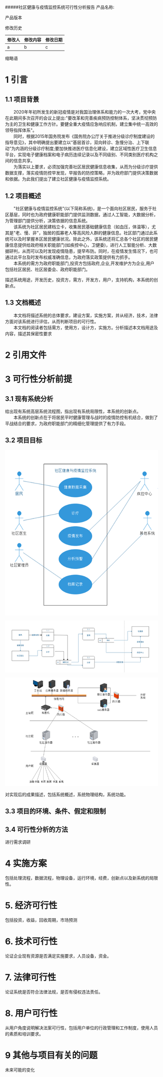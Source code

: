 #####社区健康与疫情监控系统可行性分析报告
产品名称:

产品版本

修改历史

|修改人|修改内容|修改日期|
|----|----|----|
|a|b|c|


缩略语

# 1 引言
## 1.1 项目背景  
　　2020年年初所发生的新冠疫情是对我国治理体系和能力的一次大考，党中央在此期间多次召开的会议上提出:"要改革和完善疾病预防控制体系，坚决贯彻预防为主的卫生和健康工作方针。要健全重大疫情应急响应机制，建立集中统一高效的领导指挥体系"。  
　　同时，根据2015年国务院发布《国务院办公厅关于推进分级诊疗制度建设的指导意见》，其中明确提出要建立以“基层首诊，双向转诊、急慢分治、上下联动”为内涵的分级诊疗制度;要加快推进医疗信息化建设，建立区域性医疗卫生信息平台，实现电子健康档案和电子病历连续记录以及不同级别、不同类别医疗机构之间的信息共享。  
　　为落实以上要求，必须加强完善社区居民健康信息收集，从而为分级诊疗提供数据支撑，落实疫情防控早发现，早报告的防控策略，并为政府部门提供决策数据和依据。为此我们提出了建立社区健康与疫情监控系统。

## 1.2 项目概述
　　"社区健康与疫情监控系统"(以下简称系统)，是一个面向社区居民，服务于社区基层，同时也为政府健康职能部门提供监测数据，通过人工智能，大数据分析，为管理部门提供分析，决策依据的信息系统。    
　　该系统为社区居民建档立卡，收集居民基础健康信息（如血压，体温等），尤其是"老、慢、非"，独居的孤寡老人等高风险人群的健康信息。社区部门通过此系统可以及时掌握本区居民健康状况。除此之外，该系统还将汇总各个社区的居民健康信息提供给政府相关职能部门(如疾控中心，卫健委)，进行人工智能分析、大数据研判，从而可以及时发现疫情隐患，提早布防。同时，在疫情发生情况下，也可通过此平台及时发布权威准确信息，为政府落实政策提供有力抓手。  
　　本系统的需方为政府职能部门,投资方包括政府,企业,开发维护方为企业,用户包括社区居民、社区居委会、政府职能部门。

描述系统用途，开发历史，投资方，需方，开发方，用户，支持机构，本系统的创新点。

## 1.3 文档概述
　　本文档将描述系统的总体要求，建设方案，实施方案，并从经济，技术，法律方面对该系统进行评估，从而判断项目的可行性。    
　　本文档的阅读者包括需方，使用方，设计方，实施方。分析描述本文档用途及内容，描述其保密性要求

# 2 引用文件

# 3 可行性分析前提
## 3.1 现有系统分析
给出现有系统高层系统流程图，指出现有系统局限性，本系统的创新点。  
　　本系统的创新点在于将居民平时健康管理与战时的疫情防控有机结合，做到了平战结合的要求，为政府职能部门的精细化管理提供了有力手段。  

## 3.2 项目目标

![业务视图](yongli.png)

![数据流图](dataflow.png)

![系统物理图](bushu.png)

对实现后的成果描述，包括系统概述，系统物理结构，系统功能。

## 3.3 项目的环境、条件、假定和限制

## 3.4 可行性分析的方法
进行需求调研

# 4 实施方案
包括处理流程，数据流程，物理设备，运行环境，经费，创新点以及新系统的局限性。

# 5. 经济可行性
包括投资，收益，回收周期，市场预测

# 6. 技术可行性
论证企业现有资源是否满足实施要求，人员设备，资金。

# 7.  法律可行性
论证系统是否符合法律法规，是否有侵权违法责任。

# 8. 用户可行性
从用户角度说明解决法案可行性，包括用户单位的行政管理和工作制度，使用人员的素质和培训要求。

# 9 其他与项目有关的问题
未来可能的变化


